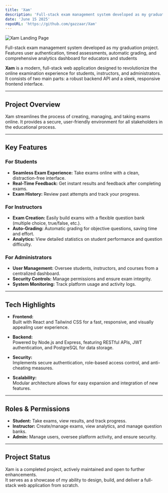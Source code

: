 ```yaml
---
title: 'Xam'
description: 'Full-stack exam management system developed as my graduation project. Features user authentication, timed assessments, automatic grading, and comprehensive analytics dashboard for educators and students'
date: 'June 15 2025'
repoURL: 'https://github.com/gazzaar/Xam'
---
```


![Xam Landing Page](/Xam-landing-page.png)

Full-stack exam management system developed as my graduation project. Features user authentication, timed assessments, automatic grading, and comprehensive analytics dashboard for educators and students

**Xam** is a modern, full-stack web application designed to revolutionize the online examination experience for students, instructors, and administrators.  
It consists of two main parts: a robust backend API and a sleek, responsive frontend interface.

---

## Project Overview

Xam streamlines the process of creating, managing, and taking exams online. It provides a secure, user-friendly environment for all stakeholders in the educational process.

---

## Key Features

### For Students

- **Seamless Exam Experience:** Take exams online with a clean, distraction-free interface.
- **Real-Time Feedback:** Get instant results and feedback after completing exams.
- **Exam History:** Review past attempts and track your progress.

### For Instructors

- **Exam Creation:** Easily build exams with a flexible question bank (multiple choice, true/false, etc.).
- **Auto-Grading:** Automatic grading for objective questions, saving time and effort.
- **Analytics:** View detailed statistics on student performance and question difficulty.

### For Administrators

- **User Management:** Oversee students, instructors, and courses from a centralized dashboard.
- **Security Controls:** Manage permissions and ensure exam integrity.
- **System Monitoring:** Track platform usage and activity logs.

---

## Tech Highlights

- **Frontend:**  
  Built with React and Tailwind CSS for a fast, responsive, and visually appealing user experience.

- **Backend:**  
  Powered by Node.js and Express, featuring RESTful APIs, JWT authentication, and PostgreSQL for data storage.

- **Security:**  
  Implements secure authentication, role-based access control, and anti-cheating measures.

- **Scalability:**  
  Modular architecture allows for easy expansion and integration of new features.

---

## Roles & Permissions

- **Student:** Take exams, view results, and track progress.
- **Instructor:** Create/manage exams, view analytics, and manage question banks.
- **Admin:** Manage users, oversee platform activity, and ensure security.

---

## Project Status

Xam is a completed project, actively maintained and open to further enhancements.  
It serves as a showcase of my ability to design, build, and deliver a full-stack web application from scratch.
